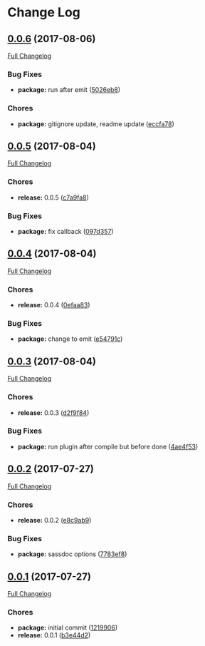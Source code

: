 # Change Log

<a name="0.0.6"></a>
## [0.0.6](https://github.com/design4pro/sassdoc-webpack-plugin/tree/v0.0.6) (2017-08-06)

[Full Changelog](https://github.com/design4pro/sassdoc-webpack-plugin/compare/v0.0.5...v0.0.6)


### Bug Fixes

* **package:** run after emit ([5026eb8](https://github.com/design4pro/sassdoc-webpack-plugin/commit/5026eb8))<br>


### Chores

* **package:** gitignore update, readme update ([eccfa78](https://github.com/design4pro/sassdoc-webpack-plugin/commit/eccfa78))<br>


<a name="0.0.5"></a>
## [0.0.5](https://github.com/design4pro/sassdoc-webpack-plugin/tree/v0.0.5) (2017-08-04)

[Full Changelog](https://github.com/design4pro/sassdoc-webpack-plugin/compare/v0.0.4...v0.0.5)


### Chores

* **release:** 0.0.5 ([c7a9fa8](https://github.com/design4pro/sassdoc-webpack-plugin/commit/c7a9fa8))<br>


### Bug Fixes

* **package:** fix callback ([097d357](https://github.com/design4pro/sassdoc-webpack-plugin/commit/097d357))<br>


<a name="0.0.4"></a>
## [0.0.4](https://github.com/design4pro/sassdoc-webpack-plugin/tree/v0.0.4) (2017-08-04)

[Full Changelog](https://github.com/design4pro/sassdoc-webpack-plugin/compare/v0.0.3...v0.0.4)


### Chores

* **release:** 0.0.4 ([0efaa83](https://github.com/design4pro/sassdoc-webpack-plugin/commit/0efaa83))<br>


### Bug Fixes

* **package:** change to emit ([e54791c](https://github.com/design4pro/sassdoc-webpack-plugin/commit/e54791c))<br>


<a name="0.0.3"></a>
## [0.0.3](https://github.com/design4pro/sassdoc-webpack-plugin/tree/v0.0.3) (2017-08-04)

[Full Changelog](https://github.com/design4pro/sassdoc-webpack-plugin/compare/v0.0.2...v0.0.3)


### Chores

* **release:** 0.0.3 ([d2f9f84](https://github.com/design4pro/sassdoc-webpack-plugin/commit/d2f9f84))<br>


### Bug Fixes

* **package:** run plugin after compile but before done ([4ae4f53](https://github.com/design4pro/sassdoc-webpack-plugin/commit/4ae4f53))<br>


<a name="0.0.2"></a>
## [0.0.2](https://github.com/design4pro/sassdoc-webpack-plugin/tree/v0.0.2) (2017-07-27)

[Full Changelog](https://github.com/design4pro/sassdoc-webpack-plugin/compare/v0.0.1...v0.0.2)


### Chores

* **release:** 0.0.2 ([e8c9ab9](https://github.com/design4pro/sassdoc-webpack-plugin/commit/e8c9ab9))<br>


### Bug Fixes

* **package:** sassdoc options ([7783ef8](https://github.com/design4pro/sassdoc-webpack-plugin/commit/7783ef8))<br>


<a name="0.0.1"></a>
## [0.0.1](https://github.com/design4pro/sassdoc-webpack-plugin/tree/v0.0.1) (2017-07-27)

[Full Changelog](https://github.com/design4pro/sassdoc-webpack-plugin/compare/1219906...v0.0.1)


### Chores

* **package:** initial commit ([1219906](https://github.com/design4pro/sassdoc-webpack-plugin/commit/1219906))<br>
* **release:** 0.0.1 ([b3e44d2](https://github.com/design4pro/sassdoc-webpack-plugin/commit/b3e44d2))<br>

